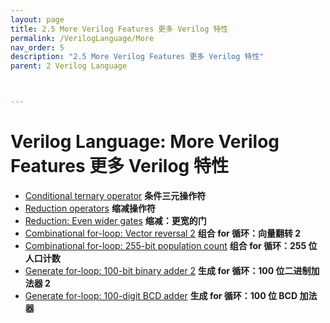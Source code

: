 ```yaml
---
layout: page
title: 2.5 More Verilog Features 更多 Verilog 特性
permalink: /VerilogLanguage/More
nav_order: 5
description: "2.5 More Verilog Features 更多 Verilog 特性"
parent: 2 Verilog Language



---
```


# Verilog Language: More Verilog Features 更多 Verilog 特性

- [Conditional ternary operator](https://hdlbits.01xz.net/wiki/conditional) **条件三元操作符**
- [Reduction operators](https://hdlbits.01xz.net/wiki/reduction) **缩减操作符**
- [Reduction: Even wider gates](https://hdlbits.01xz.net/wiki/gates100) **缩减：更宽的门**
- [Combinational for-loop: Vector reversal 2](https://hdlbits.01xz.net/wiki/vector100r) **组合 for 循环：向量翻转 2**
- [Combinational for-loop: 255-bit population count](https://hdlbits.01xz.net/wiki/popcount255) **组合 for 循环：255 位人口计数**
- [Generate for-loop: 100-bit binary adder 2](https://hdlbits.01xz.net/wiki/adder100i) **生成 for 循环：100 位二进制加法器 2**
- [Generate for-loop: 100-digit BCD adder](https://hdlbits.01xz.net/wiki/bcdadd100) **生成 for 循环：100 位 BCD 加法器**